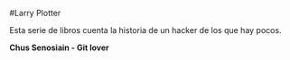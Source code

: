 #Larry Plotter

Esta serie de libros cuenta la historia de un hacker de los que hay pocos.

**Chus Senosiain - Git lover**

